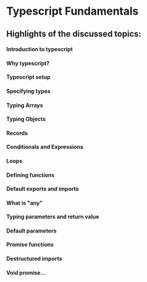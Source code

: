 # Typescript Fundamentals
## Highlights of the discussed topics:
#### Introduction to typescript 
#### Why typescript? 
#### Typescript setup
#### Specifying types
#### Typing Arrays
#### Typing Objects
#### Records
#### Conditionals and Expressions 
#### Loops
#### Defining functions
#### Default exports and imports
#### What is "any" 
#### Typing parameters and return value
#### Default parameters
#### Promise functions
#### Destructured imports 
#### Void promise... 
